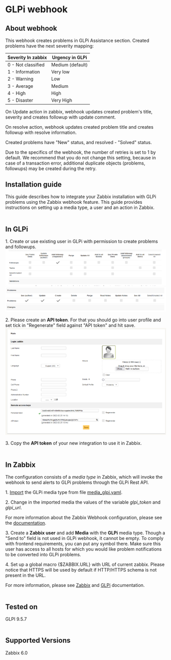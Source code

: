 
# GLPi webhook 

## About webhook

This webhook creates problems in GLPi Assistance section. Created problems have the next severity mapping:

|Severity In zabbix|Urgency in GLPi|
|-|-|
0 - Not classified| Medium (default)|
1 - Information| Very low|
2 - Warning| Low|
3 - Average| Medium|
4 - High| High|
5 - Disaster| Very High|

On Update action in zabbix, webhook updates created problem's title, severity and creates followup with update comment.

On resolve action, webhook updates created problem title and creates followup with resolve information.

Created problems have "New" status, and resolved - "Solved" status.

Due to the specifics of the webhook, the number of retries is set to 1 by default. We recommend that you do not change this setting, because in case of a transaction error, additional duplicate objects (problems, followups) may be created during the retry.

## Installation guide

This guide describes how to integrate your Zabbix installation with GLPi problems using the Zabbix webhook feature. This guide provides instructions on setting up a media type, a user and an action in Zabbix.
<br/><br/>
## In GLPi

1\. Create or use existing user in GLPi with permission to create problems and followups. 
[![](images/1.thumb.png?raw=true)](images/1.png)
[![](images/2.thumb.png?raw=true)](images/2.png)

2\. Please create an **API token**. For that you should go into user profile and set tick in "Regenerate" field against "API token" and hit save.
[![](images/3.thumb.png?raw=true)](images/3.png)


3\. Copy the **API token** of your new integration to use it in Zabbix.
<br/><br/>
## In Zabbix

The configuration consists of a _media type_ in Zabbix, which will invoke the webhook to send alerts to GLPi problems through the GLPi Rest API.


1\. [Import](https://www.zabbix.com/documentation/6.0/manual/web_interface/frontend_sections/administration/mediatypes) the GLPi media type from file [media_glpi.yaml](media_glpi.yaml).

2\. Change in the imported media the values of the variable *glpi_token* and *glpi_url*.


For more information about the Zabbix Webhook configuration, please see the [documentation](https://www.zabbix.com/documentation/6.0/manual/config/notifications/media/webhook).

3\. Create a **Zabbix user** and add **Media** with the **GLPi** media type. 
Though a "Send to" field is not used in GLPi webhook, it cannot be empty. To comply with frontend requirements, you can put any symbol there.
Make sure this user has access to all hosts for which you would like problem notifications to be converted into GLPi problems.

4\. Set up a global macro {$ZABBIX.URL} with URL of current zabbix. Please notice that HTTPS will be used by default if HTTP/HTTPS schema is not present in the URL.

For more information, please see [Zabbix](https://www.zabbix.com/documentation/6.0/manual/config/notifications) and [GLPi](https://glpi-project.org/DOC/EN/) documentation.
<br/><br/>

## Tested on 
GLPI 9.5.7
<br/><br/>
## Supported Versions

Zabbix 6.0
